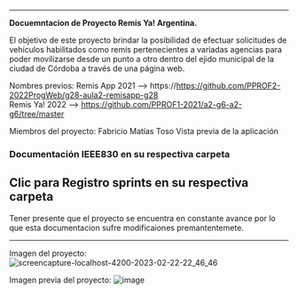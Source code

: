--------------------------------------------------------------------------------------------------
<b>Docuemntacion de Proyecto Remis Ya! Argentina.</b> 

El objetivo de este proyecto brindar la posibilidad de efectuar solicitudes de vehículos habilitados como remis pertenecientes a variadas agencias para poder movilizarse desde un punto a otro dentro del ejido municipal de la ciudad de Córdoba a través de una página web.

Nombres previos:
Remis App 2021 --> https://https://github.com/PPROF2-2022ProgWeb/g28-aula2-remisapp-g28 <br>
Remis Ya! 2022 --> https://github.com/PPROF1-2021/a2-g6-a2-g6/tree/master


Miembros del proyecto: Fabricio Matías Toso
Vista previa de la aplicación


<H3>Documentación IEEE830 en su respectiva carpeta</H3>

<H2>Clic para Registro sprints en su respectiva carpeta</H2>

Tener presente que el proyecto se encuentra en constante avance por lo que esta documentacion sufre modificaiones premantentemete.

--------------------------------------------------------------------------------------------------

Imagen del proyecto:
![screencapture-localhost-4200-2023-02-22-22_46_46](https://user-images.githubusercontent.com/88169799/220804118-4873b3c6-55df-470c-9a29-25dbe8751415.png)


Imagen previa del proyecto: 
![image](https://user-images.githubusercontent.com/88169799/220803007-07cc30d4-1ac0-4c45-ab19-e550949927b8.png)
